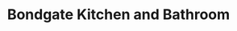 ---
title: "Bondgate Kitchen and Bathroom"
url: /alnwick/bondgate-kitchen-and-bathroom/
shop: kitchen
---